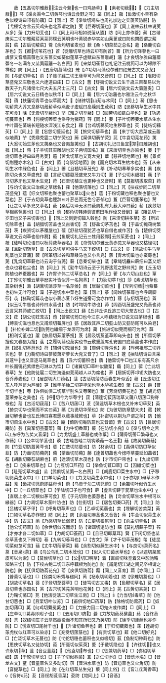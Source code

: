 <!-- { "loadSidebar": true } -->
　　蔜【五髙切尔雅蔜注云今蘩也一曰鸡肠草】【素老切蔜】【力主切蔜】芩【渠炎渠今二切黄芩也诗云食野之芩】菳【同上】虉【鱼激切小草有杂色似绶诗曰卭有防虉】□【同上】芡【渠敛切鸡头也周礼加边之实蔆芡防脯】防【弋棰切方言云芡鸡头也北燕谓之防】芰【巨寄切蔆也】茤【同上说林云杜林说芰从多】蔆【力升切芰也】□【同上司马相如说蔆从遴】防【同上亦作菱】薢【古谐庚买二切尔雅薢茩芵茪郭璞云芵明也叶黄锐赤华实如山茱茰或曰防也闗西谓之薢茩】茩【古后切薢茩】蘥【余灼切雀麦也】蔌【桑卜切菜茹之总名】藗【桑鹿切白茅也】芀【都切苇花也】苕【徒雕切草也诗云卭有防苕】蔷【所力切泽蓼也一曰虞蓼又音墙蔷薇也又东蔷实如葵似蓬草子虚赋曰东蔷雕胡】蘠【才良切尔雅曰蘠蘼虋冬一名满冬又莁荑蔱蘠一名白蒉】茢【来桀切萑苕也礼记注云桃茢可以为埽除不祥也】防【同上】【五唐切菖蒲也】茏【卢功切马藻也尔雅曰红茏古文又音龙】防【与蛇切草名】葥【子贱子践二切王蔧草可为帚又音前】□【同上】庄【阻阳切草盛皃又庄敬也又六逹道曰庄】□【古文】蓍【舒夷切说文云生千歳三百茎易以为数天子九尺诸侯七尺大夫五尺士三尺】□【古文】菊【居六切说文云大菊蘧麦】□【居六切说文云日精也似秋华】□【同上】蘜【居六切治蘠也尔雅注云今之秋华菊】薠【扶藩切青苹也似苹而大】【储律切山葪与术同】□【同上】菥【思击切菥蓂大荠又息移切葴菥草似燕麦子虚赋曰髙燥则生葴菥】防【思移切草生水中其花可食】菋【无贵切荎藸也】荎【雉之切荎藸】□【回劳切如葛白华也】葛【功遏切蔓草也】莕【何梗切莕菜也俗呼为猪莼】荇【同上】菨【子叶切莕菨水草丛生水中叶圆在茎端长短随水深浅江东食之】蕛【台鸡切蕛苵地生秽草也】苵【徒结切蕛苵】□【同上】蔓【忘怨切蔓延也】莱【旅灾切藜草也】蘦【来丁切大苦菜或云蘦似地黄】艼【秃鼎秃霝二切艼荧也】葋【渠俱切葋艼荧】芫【牛袁切芫花药】荑【大奚切始生茅也又荑桑也又音夷莁荑也】【古胡切礼记曰鱼宜郑曰雕胡也】菰【同上】蒋【子羊切其实雕胡也又子两切国名】莨【来唐切草也亦粱也】葽【于烧切草也诗曰四月秀葽】薖【苦戈切草也又寛大皃】蕈【慈荏切地菌也】荆【景贞切荆楚亦木名】□【古文】菌【竒陨切地菌】防【而兖切木耳生枯木也】菭【从来切生水中绿色也】苔【同上】萋【且嵇切草茂皃】菶【补动切菶菶多实也】蓁【疾陈切众也又草盛皃】薿【言纪切薿薿茂盛皃又牛力切】葼【子公切木细枝】蓻【子习切茅牙也又草木生皃】莳【石至切植立也更种也又音时】芼【莫报切拔取菜】药【与灼切说文曰治疾之草緫名】萚【他落切落也】□【同上】芃【扶戎步同二切草茂盛皃】蕴【纡文切积也聚也蓄也聚草以火也】蕰【于粉切藏也积也聚也蓄也又菜也】菸【于去切臭草也楚辞曰叶菸邑而无色兮菸郁也】藑【巨营切藑茅也】荋【让之切草多皃又亭名】薮【桑后切泽无水曰薮周礼有九薮大泽曰薮】蔪【疾敛切草相蔪苞裹也】□【同上】菿【都角切韩诗菿彼甫田毛作倬又音到】菑【阻饥切一岁田也又子来切害也】【同上又侧吏切辐入毂也】防【来溃切耕多草】芟【所岩切除草也】盖【胡腊切苫盖也又古害切】苫【舒盐切茅苫也】蔼【于盖切掩蔼树繁茂】茨【疾资切以茅覆屋也】葠【舒盐切葠犹苫也草自借也或作苫】刍【楚俱切茭草说文云刈草也俗作蒭】藙【鱼既切礼记云三牲用藙郑云煎茱茰也】【同上】莜【徒呌切论语曰以杕荷莜草器名】蒉【竒愧切尔雅云蒉赤苋又草器也又枯怪切】莝【且卧切斩草】茭【古爻切草可供牛马又下绞切】□【古文】荹【蒲故切牛马草乱藁也又音蒲】蓛【所革切以谷和草餧马也又小言皃】蔟【青木切巢也亦蚕蓐也】荛【乳烧切草薪也诗云询于刍荛】薪【息秦切柴也】蒸【章绳切麤曰薪细曰蒸又炬也众也君也尘也】防【同上】艽【勤牛切诗云至于艽野逺荒之野曰艽】防【丘玉切防植也养蚕器也】芔【许胃许伟二切草总名】卉【同上】蒮【与六切山韭也】蕇【丁殄切尔雅云蕇亭厯实叶皆似芥一名狗荠】【力狄切葶也】莎【素戈切草也蒿杂树也】薃【胡暠切薃莎草一名莎侯】蕨【居越切菜也】【卑列切蕨也紫纂也初生无叶可食】薻【子道切水中菜也】藻【同上】菉【闾烛切菉蓐也今呼鸱脚莎】茿【猪鞠切萹茿也似小藜赤茎节好生道旁可食亦作竹】蘨【与招切茂也】藚【似玉切牛唇也诗传曰水蕮也】防【时均切牛防也】茆【闾酉切茂盛皃又凫葵也诗云言采其茆或亡绞切】【同上出说文】蘬【丘非丘诔丘追三切大茏古也】□【古文】荭【胡公切荭茏古】荺【营窘切荺□也今江东人呼藕根为□说文曰茅根也】蕃【缚袁切滋也息也又甫烦切蕃屏也】葝【居政其声二切葝山防又葝防尾可以染皂】【补位补婢二切防莞也纎细于龙须可为席】蔺【旅进切似莞而细可为席】蕼【相利切堇也】藘【旅居切茹藘茅搜】芨【居及切芨堇草即乌头也】搜【所留切茅搜也又春猎为搜】菧【之履切蒻也苨实也书云敷重菧席孔安国曰底蒻莁也本作底】苨【奴礼切荠苨也】苻【辅俱切鬼目也】蕍【庾俱切泽泻也】蒫【昨何祖邪二切荠实也】蓼【力鞠切诗曰蓼彼萧斯蓼长大皃又音了】□【同上】蓫【抽陆切诗曰言采其蓫牛也又音逐马尾草也】蓄【丑六切蓄积也】藬【他雷切牛□也江东有髙尺余叶长而锐花紫缥色可淋以为饮】□【诸翼切□草叶似酸浆】蘵【同上】葞【亡此切春草】芏【他防徒扈二切生海邉似莞蔺越人以为席也】荞【居妖切荞卭钜大防也又音乔荞麦也】□【居逆切大□药名】萿【古活切萿防舌春生叶似舌】虇【丘逺切江东人呼芦笥为芦虇】芛【惟毕羊棰二切芛华荣也草木华初生者】茟【古文】葩【普华切华也】荂【许俱妨俱二切草华别名又荂荣也】蔈【芳烧切黄花也】葟【胡光切葟荣亦花之美也】花【呼切今为华荂字】菝【蒲逹切菝葀瑞草又蒲八切菝□狗脊根也】葀【古活切菝葀】□【苦八切菝□】茇【蒲逹切草木根也又补末切荜茇】英【猗京切华也荣而不实曰英】蘤【为诡切华荣也】防【为彼切防章楚大夫】蒇【敕展切解也备也左氏博曰寡君愿以蒇事蒇敕也】荜【补密切以荆为户谓之荜】防【他市切菜生水中也】□【古文】庵【倚防切庵防蒿也又音谙】葊【古文】防【吕居切庵防】芸【禹军切芸薹菜】蒥【力牛切香草】蕞【在防切小皃】【渠与切今之苦江东呼为苦荬又音渠】□【力戈切盛土草器也或作蔂】□【蒲骨切蒡□繁母也又作葧】□【公幸切芋茎也】藈【古畦苦畦二切钩藈菇一名王】菇【故吴切藈菇】防【竹亚切防葿黄芩也】葿【亡悲切防葿也】防【材余切】□【禹俱切防□草似韭】防【力盎切防薚药】薚【荼盎切防薚】藤【逹曽切藟也今揔呼草蔓延如藟者】苰【胡肱切藤苰胡麻也】薱【逹溃切草木茂也】防【才市切户帘也】【九出切草也】□【疾来切草也】□【力豆切□芦药】□【举鱼切苴□草】□【囚纎切菜也】□【耻亮切草木盛】莁【武俱切莁荑一名白蒉】□【胡鹿切□菜生水中】□【子移切赀菜生水中】□【口羊切菜也】□【力戈切菜生水中也】□【于亦切□母草木作益】茺【齿戎切茺蔚即益母也】蔚【乌贵于勿二切茺蔚】□【余龞切叶似竹生水中】□【一丘切菜也】□【孚陆切□子也可食】蓒【虚言切蓒于莸草也生水中】【直居上余二切根似茅可食】葾【于元切败也萎葾也】防【竒金切草生水中根可以縁器】□【力凋切草木茎叶防也】防【仕街切】□【居包切秦□药】芁【同上】防【吕橘切草子甲】□【呼角切草声也】□【乙卓切英蒻也】荬【埋解切苦荬菜】苘【口颍切草名亦作檾】防【同上】防【余戞切麻茎也又音皆】荶【牛金切似蒜生水中】防【古文】萳【乃感切草长弱皃】防【亡更切狼尾草】□【俞主切草名】蓪【他公切药草】防【余世切似苏而赤】防【诸饵切逺防也】蔝【莫礼切蔝子菜】莋【才亦才各二切如草】□【力胡切□荟药】□【且已切即葈耳】藖【下闲切坚也莁余草茎也又下辨切】菤【九转切菤耳也】□【古文】葏【才干切草茂根】芚【徒昆切菜似苋可食】菗【丈牛切菗荼菜】藒【余割切似蕨生水中】【与良切葲药名】葲【音泉葲】蓊【乌公乌孔二切木茂也】□【似入切□茵水草也】【以遮切枲属皮可以为索】□【莫侯切草也】□【公切□明草】着【直闾切味荎着又中恕驰略知略三切】防【下校古鲍二切江东呼藕根为防也】防【甫尾切江湖之间兄卒相谓之防也】防【抚俱切防萮花皃】萮【庾俱切防萮】蘛【同上又音育】蘛【亦同上】□【普莫切落也】□【徐类切禾秀与穟同】苪【袐永切明着也】防【徐雉切蒿也】□【胡故切草名】荟【子登切菎荟草】□【徒笃切古文毒】防【鱼鞬切草名】莒【居吕切草也亦国名】芵【古穴切芵茪芵明也花黄】□【同上】茪【古黄切芵茪】□【力鞠切蔐□】莌【他活徒活二切草生江南】□【同上】【力当切毒草】防【他甘切葱也】□【且栗切叶似苏】□【甫俱切地□药草】防【除格切防藛药】□【奴加切藷□】蒵【何鸡切蘩冕蒵也】□【力振力因二切鬼火或作燐】□【同上】□【庄卓切□蒵毒即附子也】□【去用切□防】虂【力故切蔠葵蘩虂】蔠【音终葵葵】苶【奴结切庄子云苶然疲役而不知其所归又乃荚切】防【徐季切蘧蒢也亦作防】□【恱宣切□尾射千也】【升诸切鱼荠也】葳【于归切葳蕤也】蒤【逹胡切蒤虎杖似红草可以染赤】□【充受切菝葀也】【有贵切草也】蘣【他口切好皃】□【亡泛切草木无蔓也】防【弋蛇切穗也蓄积也又似嗟切】蓺【鱼制切种莳也】防【思侠切草名又徒协切】蔱【所戞切似茱萸】薆【于戴切隐也】【许往切也又许永切草】荳【音豆荳蔻】【他盍切布也】□【徒兼切药草】□【弥绍切草细】苭【于皎切草长】□【子了切似荠菜】蒖【之仁切也】□【音诜地名】□【音龙古文】蕫【音童草名又多动切】葓【音洪水草也】防【音尨草也又火角切】防【音提草也】□【同上】防【在红切草丛生皃】藂【同上俗】茳【音江茳蓠香草】【音符茈】荾【音绥胡荾香菜】荽防【竝同上】□【音基】
